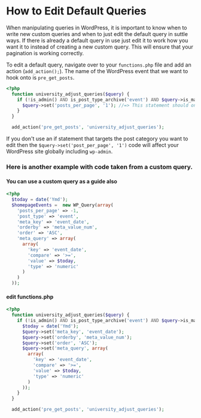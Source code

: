 # How to Edit Default Queries

When manipulating queries in WordPress, it is important to know when to write new custom queries and when to just edit the default query in suttle ways. If there is already a default query in use just edit it to work how you want it to instead of creating a new custom query. This will ensure that your pagination is working correctly.  

To edit a default query, navigate over to your `functions.php` file and add an action (`add_action();`). The name of the WordPress event that we want to hook onto is `pre_get_posts`.

```php
<?php
  function university_adjust_queries($query) {
    if (!is_admin() AND is_post_type_archive('event') AND $query->is_main_query()) {
      $query->set('posts_per_page', '1'); //=> This statement should only affect the event-archive query
    }
  }

  add_action('pre_get_posts', 'university_adjust_queries');
```

If you don't use an if statement that targets the post category you want to edit then the `$query->set('post_per_page', '1')` code will affect your WordPress site globally including `wp-admin`.

### Here is another example with code taken from a custom query.  

#### You can use a custom query as a guide also

```php
<?php
  $today = date('Ymd');
  $homepageEvents =  new WP_Query(array(
    'posts_per_page' => -1,
    'post_type' => 'event',
    'meta_key' => 'event_date',
    'orderby' => 'meta_value_num',
    'order' => 'ASC',
    'meta_query' => array(
      array(
        'key' => 'event_date',
        'compare' => '>=',
        'value' => $today,
        'type' => 'numeric'
      )
    )
  ));
```

#### edit functions.php

```php
<?php
  function university_adjust_queries($query) {
    if (!is_admin() AND is_post_type_archive('event') AND $query->is_main_query()) {
      $today = date('Ymd');
      $query->set('meta_key', 'event_date');
      $query->set('orderby', 'meta_value_num');
      $query->set('order', 'ASC');
      $query->set('meta_query', array(
        array(
          'key' => 'event_date',
          'compare' => '>=',
          'value' => $today,
          'type' => 'numeric'
        )
      ));
    }
  }

  add_action('pre_get_posts', 'university_adjust_queries');
```
